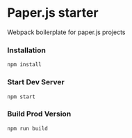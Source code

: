 # Paper.js starter

Webpack boilerplate for paper.js projects


### Installation

```
npm install
```

### Start Dev Server

```
npm start
```

### Build Prod Version

```
npm run build
```
